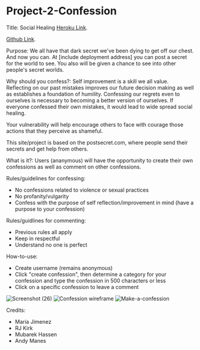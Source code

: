 # Project-2-Confession
Title:
Social Healing
[Heroku Link](https://project-confession.herokuapp.com/secrets).

[Github Link](https://github.com/Mubarek-Hassen/Project-2-Confession).

Purpose:
We all have that dark secret we've been dying to get off our chest.
And now you can. At [include deployment address] you can post a secret for the world to see. You also will be given a chance to see into other people's secret worlds.

Why should you confess?:
Self improvement is a skill we all value. Reflecting on our past mistakes improves our future decision making as well as establishes a foundation of humility. Confessing our regrets even to ourselves is necessary to becoming a better version of ourselves. If everyone confessed their own mistakes, it would lead to wide spread social healing.

Your vulnerability will help encourage others to face with courage those actions that they perceive as shameful.

This site/project is based on the postsecret.com, where people send their secrets and get help from others.

What is it?:
Users (ananymous) will have the opportunity to create their own confessions as well as comment on other confessions.  

Rules/guidelines for confessing:
- No confessions related to violence or sexual practices
- No profanity/vulgarity
- Confess with the purpose of self reflection/improvement in mind (have a purpose to your confession)

Rules/guidlines for commenting: 
- Previous rules all apply
- Keep in respectful
- Understand no one is perfect

How-to-use:
- Create username (remains anonymous)
- Click "create confession", then determine a category for your confession and type the confession in 500 characters or less
- Click on a specific confession to leave a comment



![Screenshot (26)](https://user-images.githubusercontent.com/102003916/166460259-7ac5eea9-8bd1-4332-ad23-7ba7ada04b31.png)
![Confession wireframe](https://user-images.githubusercontent.com/102003916/166460360-df34fbe3-da25-47ff-87f7-c03499f4d87d.png)
![Make-a-confession](https://user-images.githubusercontent.com/102003916/166460420-49aa8b69-3022-42c4-b34d-52b97a3e4888.png)


Credits:
- Maria Jimenez
- RJ Kirk
- Mubarek Hassen
- Andy Manes



